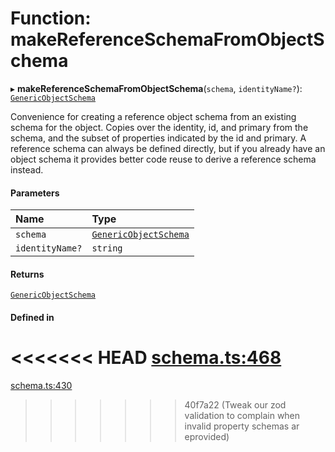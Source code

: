 # Function: makeReferenceSchemaFromObjectSchema

▸ **makeReferenceSchemaFromObjectSchema**(`schema`, `identityName?`): [`GenericObjectSchema`](../types/GenericObjectSchema.md)

Convenience for creating a reference object schema from an existing schema for the
object. Copies over the identity, id, and primary from the schema, and the subset of
properties indicated by the id and primary.
A reference schema can always be defined directly, but if you already have an object
schema it provides better code reuse to derive a reference schema instead.

#### Parameters

| Name | Type |
| :------ | :------ |
| `schema` | [`GenericObjectSchema`](../types/GenericObjectSchema.md) |
| `identityName?` | `string` |

#### Returns

[`GenericObjectSchema`](../types/GenericObjectSchema.md)

#### Defined in

<<<<<<< HEAD
[schema.ts:468](https://github.com/coda/packs-sdk/blob/main/schema.ts#L468)
=======
[schema.ts:430](https://github.com/coda/packs-sdk/blob/main/schema.ts#L430)
>>>>>>> 40f7a22 (Tweak our zod validation to complain when invalid property schemas ar eprovided)
